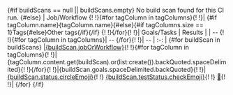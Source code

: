 {#if buildScans == null || buildScans.empty}
No build scan found for this CI run.
{#else}
| Job/Workflow {!
!}{#for tagColumn in tagColumns}{!
!}| {#if tagColumn.name}{tagColumn.name}{#else}{#if tagColumns.size == 1}Tags{#else}Other tags{/if}{/if} {!
!}{/for}{!
!}| Goals/Tasks | Results |
| -- {!
!}{#for tagColumn in tagColumns}| -- {/for}{!
!}| -- | :-: |
{#for buildScan in buildScans}
|[{buildScan.jobOrWorkflow}]({buildScan.jobOrWorkflowUri} "Build"){!
!}{#for tagColumn in tagColumns}{!
!}|{tagColumn.content.get(buildScan).or(list:create()).backQuoted.spaceDelimited}{!
!}{/for}{!
!}|{buildScan.goals.spaceDelimited.backQuoted}{!
!}|[{buildScan.status.circleEmoji}]({buildScan.statusUri} "Build Scan"){!
!} [{buildScan.testStatus.checkEmoji}]({buildScan.testStatusUri} "Tests"){!
!} [:page_with_curl:]({buildScan.logsUri} "Logs"){!
!}|
{/for}
{/if}